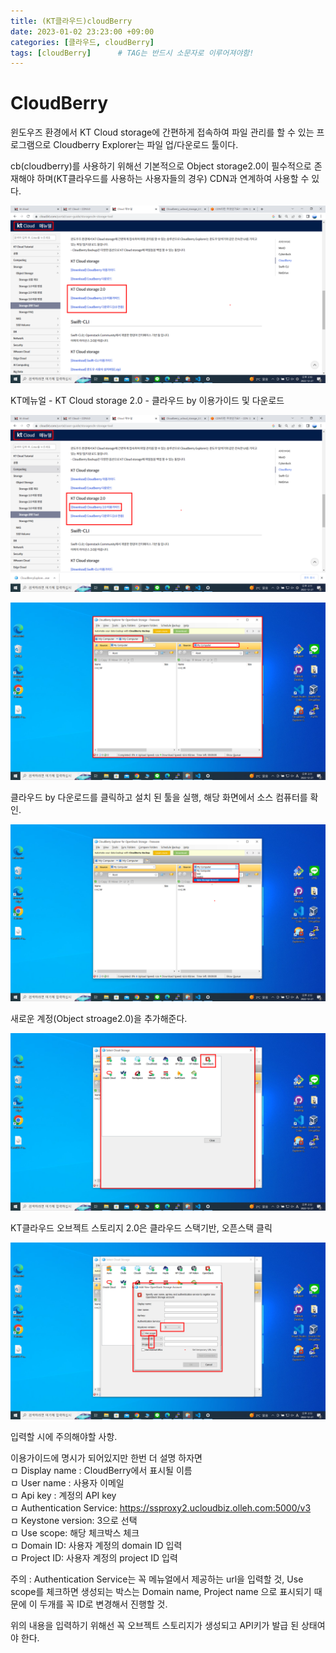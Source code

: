 ```yaml
---
title: (KT클라우드)cloudBerry
date: 2023-01-02 23:23:00 +09:00
categories: [클라우드, cloudBerry]
tags: [cloudBerry]		# TAG는 반드시 소문자로 이루어져야함!
---
```



# CloudBerry


윈도우즈 환경에서 KT Cloud storage에 간편하게 접속하여 파일 관리를 할 수 있는 프로그램으로 Cloudberry Explorer는 파일 업/다운로드 툴이다.

cb(cloudberry)를 사용하기 위해선 기본적으로 Object storage2.0이 필수적으로 존재해야 하며(KT클라우드를 사용하는 사용자들의 경우) CDN과 연계하여 사용할 수 있다.

 ![cdn](./assets/img/KTcoud/cloudBerry/by01.png)

 
 KT메뉴얼 - KT Cloud storage 2.0 - 클라우드 by 이용가이드 및 다운로드 
 

 ![cdn](./assets/img/KTcoud/cloudBerry/by02.png)

 ![cdn](./assets/img/KTcoud/cloudBerry/by03.png)


 클라우드 by 다운로드를 클릭하고 설치 된 툴을 실행, 해당 화면에서 소스 컴퓨터를 확인.
 

 ![cdn](./assets/img/KTcoud/cloudBerry/by04.png)
 
 
 새로운 계정(Object stroage2.0)을 추가해준다.
 

 ![cdn](./assets/img/KTcoud/cloudBerry/by05.png)

 
 KT클라우드 오브젝트 스토리지 2.0은 클라우드 스택기반, 오픈스택 클릭
 

 ![cdn](./assets/img/KTcoud/cloudBerry/by06.png)

 
 입력할 시에 주의해야할 사항.

 이용가이드에 명시가 되어있지만 한번 더 설명 하자면</br>
 ㅁ Display name : CloudBerry에서 표시될 이름</br>
 ㅁ User name : 사용자 이메일</br>
 ㅁ Api key : 계정의 API key</br>
 ㅁ Authentication Service: https://ssproxy2.ucloudbiz.olleh.com:5000/v3</br>
 ㅁ Keystone version: 3으로 선택</br>
 ㅁ Use scope: 해당 체크박스 체크</br>
 ㅁ Domain ID: 사용자 계정의 domain ID 입력</br>
 ㅁ Project ID: 사용자 계정의 project ID 입력</br>

 주의 : Authentication Service는 꼭 메뉴얼에서 제공하는 url을 입력할 것, Use scope를 체크하면 생성되는 박스는 Domain name, Project name 으로 표시되기 때문에 이 두개를 꼭 ID로 변경해서 진행할 것.

 위의 내용을 입력하기 위해선 꼭 오브젝트 스토리지가 생성되고 API키가 발급 된 상태여야 한다.